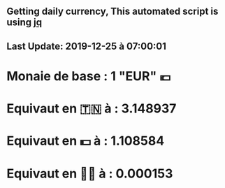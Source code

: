 ## Getting daily currency, This automated script is using [jq](https://stedolan.github.io/jq/)
## Last Update:  2019-12-25 à 07:00:01
 # Monaie de base : 1 "EUR" 💶 
 # Equivaut en 🇹🇳 à :  3.148937 
 # Equivaut en 💵 à : 1.108584
 # Equivaut en 🐱‍💻 à :  0.000153
